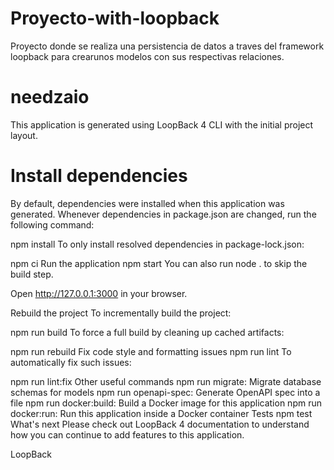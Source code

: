 # Proyecto-with-loopback
Proyecto donde se realiza una persistencia de datos a traves del framework loopback para crearunos modelos con sus respectivas relaciones.

# needzaio
This application is generated using LoopBack 4 CLI with the initial project layout.

# Install dependencies
By default, dependencies were installed when this application was generated. Whenever dependencies in package.json are changed, run the following command:

npm install
To only install resolved dependencies in package-lock.json:

npm ci
Run the application
npm start
You can also run node . to skip the build step.

Open http://127.0.0.1:3000 in your browser.

Rebuild the project
To incrementally build the project:

npm run build
To force a full build by cleaning up cached artifacts:

npm run rebuild
Fix code style and formatting issues
npm run lint
To automatically fix such issues:

npm run lint:fix
Other useful commands
npm run migrate: Migrate database schemas for models
npm run openapi-spec: Generate OpenAPI spec into a file
npm run docker:build: Build a Docker image for this application
npm run docker:run: Run this application inside a Docker container
Tests
npm test
What's next
Please check out LoopBack 4 documentation to understand how you can continue to add features to this application.

LoopBack

